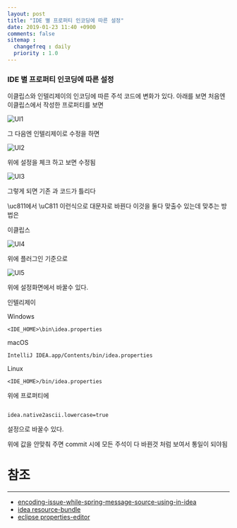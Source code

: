 ```yaml
---
layout: post
title: "IDE 별 프로퍼티 인코딩에 따른 설정"
date: 2019-01-23 11:40 +0900
comments: false
sitemap :
  changefreq : daily
  priority : 1.0
---
```


### IDE 별 프로퍼티 인코딩에 따른 설정

이클립스와 인텔리제이의 인코딩에 따른 주석 코드에 변화가 있다. 
아래를 보면 처음엔 이클립스에서 작성한 프로퍼티를 보면

![UI1](https://sejoung.github.io/images/2019_01_23_01.jpg)

그 다음엔 인텔리제이로 수정을 하면


![UI2](https://sejoung.github.io/images/2019_01_23_02.jpg)

위에 설정을 체크 하고 보면 수정됨 


![UI3](https://sejoung.github.io/images/2019_01_23_03.jpg)

그렇게 되면 기존 과 코드가 틀리다

\uc811에서 \uC811 이런식으로 대문자로 바꿘다 이것을 둘다 맞출수 있는데 맞추는 방법은


이클립스

![UI4](https://sejoung.github.io/images/2019_01_23_04.jpg)

위에 플러그인 기준으로 

![UI5](https://sejoung.github.io/images/2019_01_23_05.jpg)

위에 설정화면에서 바꿀수 있다.


인텔리제이

Windows
```
<IDE_HOME>\bin\idea.properties
```

macOS

```
IntelliJ IDEA.app/Contents/bin/idea.properties
```

Linux

```
<IDE_HOME>/bin/idea.properties
```

위에 프로퍼티에 

```

idea.native2ascii.lowercase=true

```

설정으로 바꿀수 있다.

위에 값을 안맞춰 주면 commit 시에 모든 주석이 다 바꿘것 처럼 보여서 통일이 되야됨 

# 참조
-----
* [encoding-issue-while-spring-message-source-using-in-idea](https://stackoverflow.com/questions/29583380/encoding-issue-while-spring-message-source-using-in-idea)
* [idea resource-bundle](https://www.jetbrains.com/help/idea/resource-bundle.html)
* [eclipse properties-editor](https://marketplace.eclipse.org/content/properties-editor)


